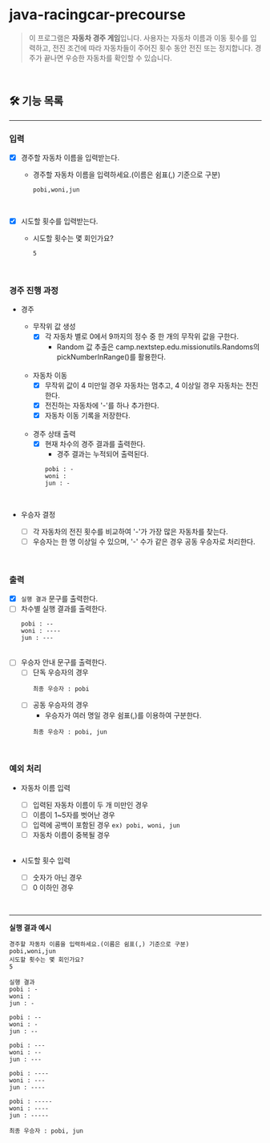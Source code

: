 # java-racingcar-precourse

> 이 프로그램은 **자동차 경주 게임**입니다. 사용자는 자동차 이름과 이동 횟수를 입력하고, 전진 조건에 따라 자동차들이 주어진 횟수 동안 전진 또는 정지합니다. 경주가 끝나면 우승한 자동차를 확인할 수 있습니다.

<br>

## 🛠️ 기능 목록

---
### 입력
  - [X] 경주할 자동차 이름을 입력받는다.<br>
    - 경주할 자동차 이름을 입력하세요.(이름은 쉼표(,) 기준으로 구분)
      ```
      pobi,woni,jun
      ```

      <br>

  - [X] 시도할 횟수를 입력받는다.
    - 시도할 횟수는 몇 회인가요?
      ```
      5
      ```

<br>

### 경주 진행 과정
  - 경주
    - 무작위 값 생성
      - [X] 각 자동차 별로 0에서 9까지의 정수 중 한 개의 무작위 값을 구한다.
        - Random 값 추출은 camp.nextstep.edu.missionutils.Randoms의 pickNumberInRange()를 활용한다.
      
    <br>
      
    - 자동차 이동
      - [X] 무작위 값이 4 미만일 경우 자동차는 멈추고, 4 이상일 경우 자동차는 전진한다.
      - [X] 전진하는 자동차에 '-'를 하나 추가한다.
      - [X] 자동차 이동 기록을 저장한다.
      
    <br>
      
    - 경주 상태 출력
      - [X] 현재 차수의 경주 결과를 출력한다.
        - 경주 결과는 누적되어 출력된다.
        ```
        pobi : -
        woni :
        jun : -
        ```
        
    <br>
    
  - 우승자 결정
    - [ ] 각 자동차의 전진 횟수를 비교하여 '-'가 가장 많은 자동차를 찾는다.
    - [ ] 우승자는 한 명 이상일 수 있으며, '-' 수가 같은 경우 공동 우승자로 처리한다.

<br>

### 출력
- [X] `실행 결과` 문구를 출력한다.
- [ ] 차수별 실행 결과를 출력한다.
  ```
  pobi : --
  woni : ----
  jun : ---
  ```
  <br>
- [ ] 우승자 안내 문구를 출력한다.
    - [ ] 단독 우승자의 경우
      ```
      최종 우승자 : pobi
      ```
    - [ ] 공동 우승자의 경우
        - 우승자가 여러 명일 경우 쉼표(,)를 이용하여 구분한다.
        ```
        최종 우승자 : pobi, jun
        ```

<br>

### 예외 처리
  - 자동차 이름 입력
    - [ ] 입력된 자동차 이름이 두 개 미만인 경우
    - [ ] 이름이 1~5자를 벗어난 경우
    - [ ] 입력에 공백이 포함된 경우 `ex) pobi, woni, jun`
    - [ ] 자동차 이름이 중복될 경우

    <br>
    
  - 시도할 횟수 입력
    - [ ] 숫자가 아닌 경우
    - [ ] 0 이하인 경우

<br>

---
**실행 결과 예시**
```
경주할 자동차 이름을 입력하세요.(이름은 쉼표(,) 기준으로 구분)
pobi,woni,jun
시도할 횟수는 몇 회인가요?
5

실행 결과
pobi : -
woni : 
jun : -

pobi : --
woni : -
jun : --

pobi : ---
woni : --
jun : ---

pobi : ----
woni : ---
jun : ----

pobi : -----
woni : ----
jun : -----

최종 우승자 : pobi, jun
```
